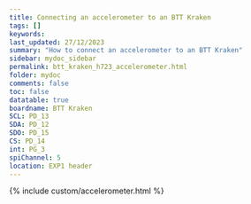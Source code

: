 ```yaml
---
title: Connecting an accelerometer to an BTT Kraken
tags: []
keywords: 
last_updated: 27/12/2023
summary: "How to connect an accelerometer to an BTT Kraken"
sidebar: mydoc_sidebar
permalink: btt_kraken_h723_accelerometer.html
folder: mydoc
comments: false
toc: false
datatable: true
boardname: BTT Kraken
SCL: PD_13
SDA: PD_12
SDO: PD_15
CS: PD_14
int: PG_3
spiChannel: 5
location: EXP1 header
---
```


{% include custom/accelerometer.html %}
